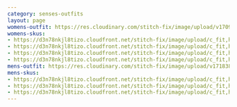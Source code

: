 ```yaml
---
category: senses-outfits
layout: page
womens-outfit: https://res.cloudinary.com/stitch-fix/image/upload/v1709166451/Style_studio/Styleshuffle/2023-09-27_W_OLOF_G20_04567.jpg
womens-skus:
- https://d3n78nkjl8tizo.cloudfront.net/stitch-fix/image/upload/c_fit,h_720,w_862/v1685765367/jnxreicn01w5g5zdekgh.jpg
- https://d3n78nkjl8tizo.cloudfront.net/stitch-fix/image/upload/c_fit,h_720,w_862/v1659397235/e053eo8tax4lsue2aji5.jpg
- https://d3n78nkjl8tizo.cloudfront.net/stitch-fix/image/upload/c_fit,h_720,w_862/v1615505198/tazzitxxq865ghxrccts.jpg
- https://d3n78nkjl8tizo.cloudfront.net/stitch-fix/image/upload/c_fit,h_720,w_862/v1638799806/n0fjdnxklz3y3sal0hz3.jpg
mens-outfit: https://res.cloudinary.com/stitch-fix/image/upload/v1718384068/onboarding/StyleFile/Mens/2023-03-21_Set_A_M_OLD_v14_1x1.jpg
mens-skus: 
- https://d3n78nkjl8tizo.cloudfront.net/stitch-fix/image/upload/c_fit,h_720,w_862/v1677934592/kqapqivwfw5pdpmubi9l.jpg
- https://d3n78nkjl8tizo.cloudfront.net/stitch-fix/image/upload/c_fit,h_720,w_862/v1680186340/sz4s9th5ghrry5qdhr7s.jpg
- https://d3n78nkjl8tizo.cloudfront.net/stitch-fix/image/upload/c_fit,h_720,w_862/v1641512796/niyxwzvmvcljazdmc8zc.jpg
---
```


